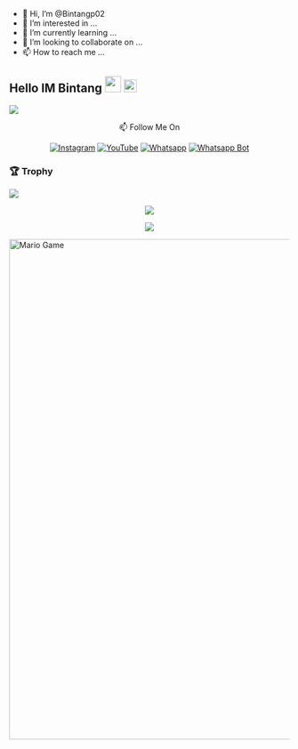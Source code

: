 - 👋 Hi, I’m @Bintangp02
- 👀 I’m interested in ...
- 🌱 I’m currently learning ...
- 💞️ I’m looking to collaborate on ...
- 📫 How to reach me ...

## Hello IM Bintang <img src="https://github.com/TheDudeThatCode/TheDudeThatCode/blob/master/Assets/Hi.gif" width="29px"> <img src="https://www.gambaranimasi.org/data/media/1904/animasi-bergerak-smiley-kacamata-hitam-0109.gif" width="23px"> 
<img align="center" height="auto" src="https://ibb.co/pX8HWjs/images.jpg"/>

<p align="center">
📫 Follow Me On
</p>

<p align="center">
<a href="https://www.instagram.com/Bintangp02" target="_blank"><img src="https://img.shields.io/badge/Instagram-%23E4405F.svg?&style=flat-square&logo=instagram&logoColor=white" alt="Instagram"></a>
<a href="https://m.youtube.com/channel/Bintangp02" target="_blank"><img src="https://img.shields.io/badge/YouTube-%231877F2.svg?&style=flat-square&logo=YouTube&logoColor=white" alt="YouTube"></a>
<a href="https://wa.me/6289647417373" target="_blank"><img src="https://img.shields.io/badge/Whatsapp-%808080.svg?&style=flat-square&logo=Whatsapp&logoColor=white" alt="Whatsapp"></a>
<a href="https://wa.me/62896474173739" target="_blank"><img src="https://img.shields.io/badge/Whatsapp-%808080.svg?&style=flat-square&logo=Whatsapp&logoColor=white" alt="Whatsapp Bot
"></a>
</p>

### 🏆 Trophy

![](https://github-profile-trophy.vercel.app/?username=Bintangp02&row=2&column=3&layout=compact&theme=onedark)

<p align="center">
   <img src="https://github-readme-streak-stats.herokuapp.com/?user=Bintangp02" />
</p>

<p align="center">
  <img src="https://komarev.com/ghpvc/?username=Bintangp02&label=VIEWS&style=flat-square&color=orange" />
</p>

<img src="https://github.com/TheDudeThatCode/TheDudeThatCode/blob/master/Assets/Mario_Gameplay.gif" alt="Mario Game" width="900" />


<!--START_SECTION:waka-->

<!--END_SECTION:waka-->

<!---
Bintangp02/Bintangp02 is a ✨ special ✨ repository because its `README.md` (this file) appears on your GitHub profile.
You can click the Preview link to take a look at your changes.
--->
